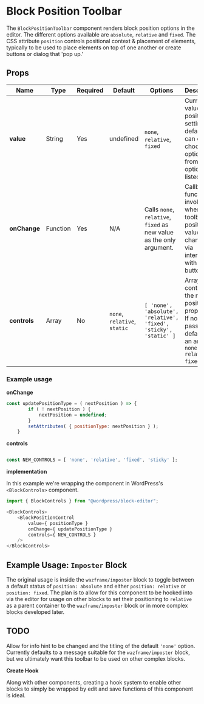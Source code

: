 # Block Position Toolbar

The `BlockPositionToolbar` component renders block position options in the editor.
The different options available are `absolute`, `relative` and `fixed`. The CSS attribute `position` controls positional context & placement
of elements, typically to be used to place elements on top of one another or create buttons or dialog that 'pop up.'

## Props

| Name         | Type     | Required | Default                      | Options                                                              | Description                                                                                            |
|--------------|----------|----------|------------------------------|----------------------------------------------------------------------|--------------------------------------------------------------------------------------------------------|
| **value**    | String   | Yes      | undefined                    | `none`, `relative`, `fixed`                                          | Current value of the position setting. By default you can only choose options from the options listed. |
| **onChange** | Function | Yes      | N/A                          | Calls `none`, `relative`, `fixed` as new value as the only argument. | Callback function invoked when the toolbar's position value is changed via interaction with buttons.   |
| **controls** | Array | No       | `none`, `relative`, `static` | `[ 'none', 'absolute', 'relative', 'fixed', 'sticky', 'static' ]` | Array containing the name of position properties. If none passed, defaults to an array of `none, relative, fixed`. | 

### Example usage

**onChange**
```js
const updatePositionType = ( nextPosition ) => {
        if ( ! nextPosition ) {
            nextPosition = undefined;
        }
        setAttributes( { positionType: nextPosition } );
    }
```

**controls**

```js

const NEW_CONTROLS = [ 'none', 'relative', 'fixed', 'sticky' ];

```

**implementation**

In this example we're wrapping the component in WordPress's `<BlockControls>` component.

```js
import { BlockControls } from "@wordpress/block-editor";

<BlockControls>
    <BlockPositionControl
        value={ positionType }
        onChange={ updatePositionType }
        controls={ NEW_CONTROLS }
    />
</BlockControls>
```

## Example Usage: `Imposter` Block

The original usage is inside the `wazframe/imposter` block to toggle between a default status of `position: absolute` and
either `position: relative` or `position: fixed`. The plan is to allow for this component to be hooked into via the
editor for usage on other blocks to set their positioning to `relative` as a parent container to the `wazframe/imposter` block or
in more complex blocks developed later.

## TODO

Allow for info hint to be changed and the titling of the default `'none'` option. Currently defaults to a message suitable for the `wazframe/imposter` block,
but we ultimately want this toolbar to be used on other complex blocks.

**Create Hook**

Along with other components, creating a hook system to enable other blocks to simply be wrapped by edit and save functions
of this component is ideal.


